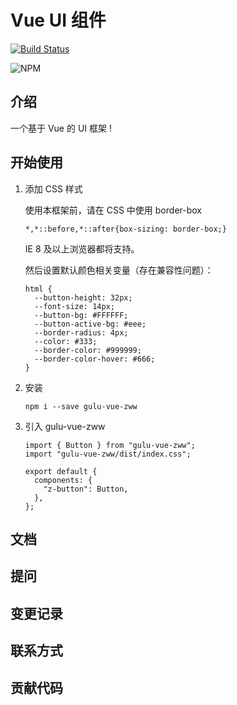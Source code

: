# Vue UI 组件

[![Build Status](https://travis-ci.org/LqZww/gulu-vue.svg?branch=master)](https://travis-ci.org/LqZww/gulu-vue)

![NPM](https://img.shields.io/npm/l/gulu-vue.svg)

## 介绍

一个基于 Vue 的 UI 框架 !

## 开始使用

1. 添加 CSS 样式

    使用本框架前，请在 CSS 中使用 border-box 

    ```
    *,*::before,*::after{box-sizing: border-box;}
    ```

    IE 8 及以上浏览器都将支持。

    然后设置默认颜色相关变量（存在兼容性问题）：
    ```
    html {
      --button-height: 32px;
      --font-size: 14px;
      --button-bg: #FFFFFF;
      --button-active-bg: #eee;
      --border-radius: 4px;
      --color: #333;
      --border-color: #999999;
      --border-color-hover: #666;
    }
    ```

2. 安装

    ```
    npm i --save gulu-vue-zww
    ```

3. 引入 gulu-vue-zww

    ```
    import { Button } from "gulu-vue-zww";
    import "gulu-vue-zww/dist/index.css";

    export default {
      components: {
        "z-button": Button,
      },
    };
    ```

## 文档

## 提问

## 变更记录

## 联系方式

## 贡献代码